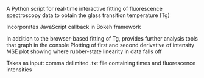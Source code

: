 A Python script for real-time interactive fitting of fluorescence spectroscopy data to obtain the glass transition temperature (Tg)

Incorporates JavaScript callback in Bokeh framework

In addition to the browser-based fitting of Tg, provides further analysis tools that graph in the console
  Plotting of first and second derivative of intensity
  MSE plot showing where rubber-state linearity in data falls off

Takes as input: 
  comma delimited .txt file containing times and fluorescence intensities
